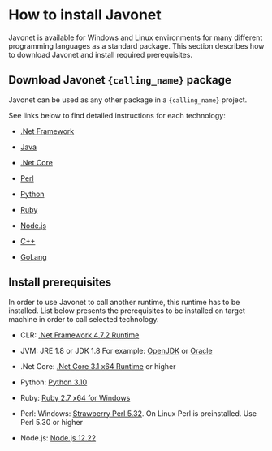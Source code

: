 # How to install Javonet

Javonet is available for Windows and Linux environments for many different programming languages as a standard package. This section describes how to download Javonet and install required prerequisites. 

## Download Javonet `{calling_name}` package

Javonet can be used as any other package in a `{calling_name}` project.

See links below to find detailed instructions for each technology:

- [.Net Framework](https://www.javonet.com/guides/v2/getting-started/installing-javonet-dotnet-framework)

- [Java](https://www.javonet.com/guides/v2/getting-started/installing-javonet-java)

- [.Net Core](https://www.javonet.com/guides/v2/getting-started/installing-javonet-dotnet-core)

- [Perl](https://www.javonet.com/guides/v2/getting-started/installing-javonet-perl)

- [Python](https://www.javonet.com/guides/v2/getting-started/installing-javonet-python)

- [Ruby](https://www.javonet.com/guides/v2/getting-started/installing-javonet-ruby)

- [Node.js](https://www.javonet.com/guides/v2/getting-started/installing-javonet-nodejs)

- [C++](https://www.javonet.com/guides/v2/getting-started/installing-javonet-cpp)

- [GoLang](https://www.javonet.com/guides/v2/getting-started/installing-javonet-golang)


## Install prerequisites

In order to use Javonet to call another runtime, this runtime has to be installed. List below presents the prerequisites to be installed on target machine in order to call selected technology. 

- CLR: [.Net Framework 4.7.2 Runtime](https://dotnet.microsoft.com/en-us/download/dotnet-framework/net472)

- JVM: JRE 1.8 or JDK 1.8 For example: [OpenJDK](https://www.openlogic.com/openjdk-downloads?field_java_parent_version_target_id=416&field_operating_system_target_id=All&field_architecture_target_id=391&field_java_package_target_id=All) or [Oracle](https://www.oracle.com/pl/java/technologies/javase/javase8u211-later-archive-downloads.html)

- .Net Core:  [.Net Core 3.1 x64 Runtime](https://dotnet.microsoft.com/en-us/download/dotnet/3.1) or higher

- Python: [Python 3.10](https://www.python.org/downloads/release/python-3108/)

- Ruby: [Ruby 2.7 x64 for Windows](https://github.com/oneclick/rubyinstaller2/releases/download/RubyInstaller-2.7.7-1/rubyinstaller-devkit-2.7.7-1-x64.exe)  

- Perl: Windows: [Strawberry Perl 5.32](https://strawberryperl.com/download/5.32.1.1/strawberry-perl-5.32.1.1-64bit.msi). On Linux Perl is preinstalled. Use Perl 5.30 or higher

- Node.js: [Node.js 12.22](https://nodejs.org/dist/latest-v12.x/)